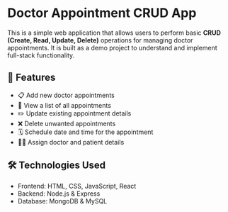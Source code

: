 # Doctor Appointment CRUD App

This is a simple web application that allows users to perform basic **CRUD (Create, Read, Update, Delete)** operations for managing doctor appointments. It is built as a demo project to understand and implement full-stack functionality.

## 🚀 Features

- 📋 Add new doctor appointments
- 🧾 View a list of all appointments
- ✏️ Update existing appointment details
- ❌ Delete unwanted appointments
- 🗓️ Schedule date and time for the appointment
- 👨‍⚕️ Assign doctor and patient details

## 🛠️ Technologies Used

- Frontend: HTML, CSS, JavaScript, React 
- Backend: Node.js & Express 
- Database: MongoDB & MySQL  


